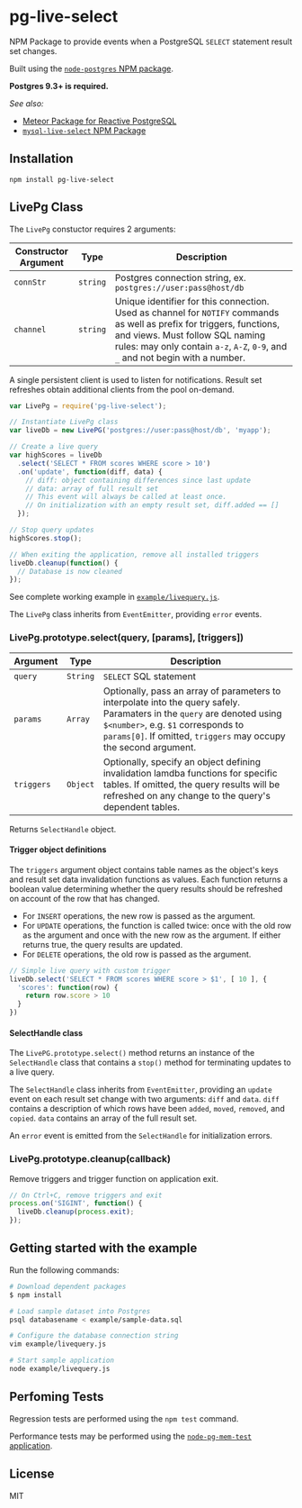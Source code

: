 # pg-live-select

NPM Package to provide events when a PostgreSQL `SELECT` statement result set changes.

Built using the [`node-postgres` NPM package](https://github.com/brianc/node-postgres).

**Postgres 9.3+ is required.**

*See also:*

* [Meteor Package for Reactive PostgreSQL](https://github.com/numtel/meteor-pg)
* [`mysql-live-select` NPM Package](https://github.com/numtel/mysql-live-select)

## Installation

```
npm install pg-live-select
```

## LivePg Class

The `LivePg` constuctor requires 2 arguments:

Constructor Argument | Type | Description
---------|------|---------------------------
`connStr` | `string` | Postgres connection string, ex. `postgres://user:pass@host/db`
`channel` | `string` | Unique identifier for this connection. Used as channel for `NOTIFY` commands as well as prefix for triggers, functions, and views. Must follow SQL naming rules: may only contain `a-z`, `A-Z`, `0-9`, and `_` and not begin with a number.

A single persistent client is used to listen for notifications. Result set refreshes obtain additional clients from the pool on-demand.

```javascript
var LivePg = require('pg-live-select');

// Instantiate LivePg class
var liveDb = new LivePG('postgres://user:pass@host/db', 'myapp');

// Create a live query
var highScores = liveDb
  .select('SELECT * FROM scores WHERE score > 10')
  .on('update', function(diff, data) {
    // diff: object containing differences since last update
    // data: array of full result set
    // This event will always be called at least once.
    // On initialization with an empty result set, diff.added == []
  });

// Stop query updates
highScores.stop();

// When exiting the application, remove all installed triggers
liveDb.cleanup(function() {
  // Database is now cleaned
});
```

See complete working example in [`example/livequery.js`](example/livequery.js).

The `LivePg` class inherits from `EventEmitter`, providing `error` events.

### LivePg.prototype.select(query, [params], [triggers])

Argument | Type | Description
---------|------|--------------------
`query` | `String` | `SELECT` SQL statement
`params` | `Array` | Optionally, pass an array of parameters to interpolate into the query safely. Paramaters in the `query` are denoted using `$<number>`, e.g. `$1` corresponds to `params[0]`. If omitted, `triggers` may occupy the second argument.
`triggers` | `Object` | Optionally, specify an object defining invalidation lamdba functions for specific tables. If omitted, the query results will be refreshed on any change to the query's dependent tables.

Returns `SelectHandle` object.

#### Trigger object definitions

The `triggers` argument object contains table names as the object's keys and result set data invalidation functions as values. Each function returns a boolean value determining whether the query results should be refreshed on account of the row that has changed.

* For `INSERT` operations, the new row is passed as the argument.
* For `UPDATE` operations, the function is called twice: once with the old row as the argument and once with the new row as the argument. If either returns true, the query results are updated.
* For `DELETE` operations, the old row is passed as the argument.

```javascript
// Simple live query with custom trigger
liveDb.select('SELECT * FROM scores WHERE score > $1', [ 10 ], {
  'scores': function(row) {
    return row.score > 10
  }
})
```

#### SelectHandle class

The `LivePG.prototype.select()` method returns an instance of the `SelectHandle` class that contains a `stop()` method for terminating updates to a live query.

The `SelectHandle` class inherits from `EventEmitter`, providing an `update` event on each result set change with two arguments: `diff` and `data`. `diff` contains a description of which rows have been `added`, `moved`, `removed`, and `copied`. `data` contains an array of the full result set.

An `error` event is emitted from the `SelectHandle` for initialization errors.

### LivePg.prototype.cleanup(callback)

Remove triggers and trigger function on application exit.

```javascript
// On Ctrl+C, remove triggers and exit
process.on('SIGINT', function() {
  liveDb.cleanup(process.exit);
});
```

## Getting started with the example

Run the following commands:

```bash
# Download dependent packages
$ npm install

# Load sample dataset into Postgres
psql databasename < example/sample-data.sql

# Configure the database connection string
vim example/livequery.js

# Start sample application
node example/livequery.js
```

## Perfoming Tests

Regression tests are performed using the `npm test` command.

Performance tests may be performed using the [`node-pg-mem-test` application](https://github.com/numtel/node-pg-mem-test).

## License

MIT
